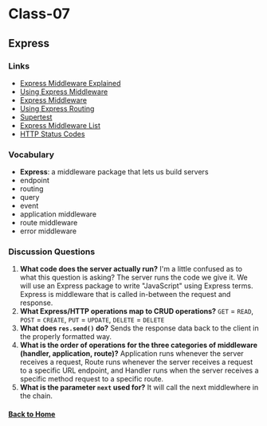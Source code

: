 # Class-07
## Express


### Links
- [Express Middleware Explained](https://www.youtube.com/watch?v=9HOem0amlyg)
- [Using Express Middleware](https://expressjs.com/en/guide/using-middleware.html)
- [Express Middleware](https://www.tutorialspoint.com/expressjs/expressjs_middleware.htm)
- [Using Express Routing](https://expressjs.com/en/guide/routing.html)
- [Supertest](https://github.com/visionmedia/supertest)
- [Express Middleware List](https://expressjs.com/en/resources/middleware.html)
- [HTTP Status Codes](https://www.restapitutorial.com/httpstatuscodes.html)


### Vocabulary
- **Express**: a middleware package that lets us build servers
- endpoint
- routing
- query
- event
- application middleware
- route middleware
- error middleware


### Discussion Questions
1. **What code does the server actually run?** I'm a little confused as to what this question is asking? The server runs the code we give it. We will use an Express package to write "JavaScript" using Express terms. Express is middleware that is called in-between the request and response.
2. **What Express/HTTP operations map to CRUD operations?** `GET` = `READ`, `POST` = `CREATE`, `PUT` = `UPDATE`, `DELETE` = `DELETE`
3. **What does `res.send()` do?** Sends the response data back to the client in the properly formatted way.
4. **What is the order of operations for the three categories of middleware (handler, application, route)?** Application runs whenever the server receives a request, Route runs whenever the server receives a request to a specific URL endpoint, and Handler runs when the server receives a specific method request to a specific route.
5. **What is the parameter `next` used for?** It will call the next middlewhere in the chain.


#### [Back to Home](README.md)